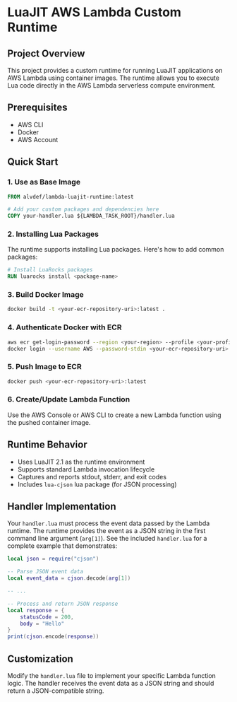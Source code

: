 # LuaJIT AWS Lambda Custom Runtime

## Project Overview

This project provides a custom runtime for running LuaJIT applications on AWS Lambda using container images. The runtime allows you to execute Lua code directly in the AWS Lambda serverless compute environment.

## Prerequisites

- AWS CLI
- Docker
- AWS Account

## Quick Start

### 1. Use as Base Image

```dockerfile
FROM alvdef/lambda-luajit-runtime:latest

# Add your custom packages and dependencies here
COPY your-handler.lua ${LAMBDA_TASK_ROOT}/handler.lua
```

### 2. Installing Lua Packages

The runtime supports installing Lua packages. Here's how to add common packages:

```dockerfile
# Install LuaRocks packages
RUN luarocks install <package-name>
```

### 3. Build Docker Image

```bash
docker build -t <your-ecr-repository-uri>:latest .
```

### 4. Authenticate Docker with ECR

```bash
aws ecr get-login-password --region <your-region> --profile <your-profile> | \
docker login --username AWS --password-stdin <your-ecr-repository-uri>
```

### 5. Push Image to ECR

```bash
docker push <your-ecr-repository-uri>:latest
```

### 6. Create/Update Lambda Function

Use the AWS Console or AWS CLI to create a new Lambda function using the pushed container image.

## Runtime Behavior

- Uses LuaJIT 2.1 as the runtime environment
- Supports standard Lambda invocation lifecycle
- Captures and reports stdout, stderr, and exit codes
- Includes ``lua-cjson`` lua package (for JSON processing)


## Handler Implementation

Your `handler.lua` must process the event data passed by the Lambda runtime. The runtime provides the event as a JSON string in the first command line argument (`arg[1]`). See the included `handler.lua` for a complete example that demonstrates:

```lua
local json = require("cjson")

-- Parse JSON event data
local event_data = cjson.decode(arg[1])

-- ...

-- Process and return JSON response
local response = { 
    statusCode = 200, 
    body = "Hello" 
}
print(cjson.encode(response))
```

## Customization

Modify the `handler.lua` file to implement your specific Lambda function logic. The handler receives the event data as a JSON string and should return a JSON-compatible string.
